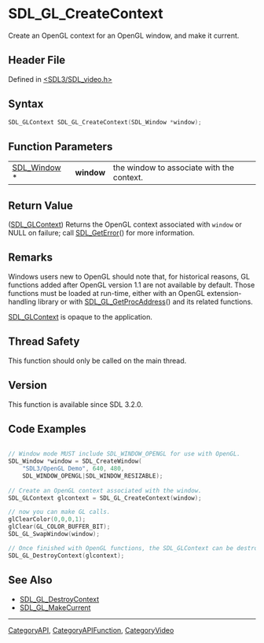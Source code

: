 # SDL_GL_CreateContext

Create an OpenGL context for an OpenGL window, and make it current.

## Header File

Defined in [<SDL3/SDL_video.h>](https://github.com/libsdl-org/SDL/blob/main/include/SDL3/SDL_video.h)

## Syntax

```c
SDL_GLContext SDL_GL_CreateContext(SDL_Window *window);
```

## Function Parameters

|                            |            |                                           |
| -------------------------- | ---------- | ----------------------------------------- |
| [SDL_Window](SDL_Window) * | **window** | the window to associate with the context. |

## Return Value

([SDL_GLContext](SDL_GLContext)) Returns the OpenGL context associated with
`window` or NULL on failure; call [SDL_GetError](SDL_GetError)() for more
information.

## Remarks

Windows users new to OpenGL should note that, for historical reasons, GL
functions added after OpenGL version 1.1 are not available by default.
Those functions must be loaded at run-time, either with an OpenGL
extension-handling library or with
[SDL_GL_GetProcAddress](SDL_GL_GetProcAddress)() and its related functions.

[SDL_GLContext](SDL_GLContext) is opaque to the application.

## Thread Safety

This function should only be called on the main thread.

## Version

This function is available since SDL 3.2.0.

## Code Examples

```c

// Window mode MUST include SDL_WINDOW_OPENGL for use with OpenGL.
SDL_Window *window = SDL_CreateWindow(
    "SDL3/OpenGL Demo", 640, 480, 
    SDL_WINDOW_OPENGL|SDL_WINDOW_RESIZABLE);
  
// Create an OpenGL context associated with the window.
SDL_GLContext glcontext = SDL_GL_CreateContext(window);

// now you can make GL calls.
glClearColor(0,0,0,1);
glClear(GL_COLOR_BUFFER_BIT);
SDL_GL_SwapWindow(window);

// Once finished with OpenGL functions, the SDL_GLContext can be destroyed.
SDL_GL_DestroyContext(glcontext);  
```

## See Also

- [SDL_GL_DestroyContext](SDL_GL_DestroyContext)
- [SDL_GL_MakeCurrent](SDL_GL_MakeCurrent)






----
[CategoryAPI](CategoryAPI), [CategoryAPIFunction](CategoryAPIFunction), [CategoryVideo](CategoryVideo)

